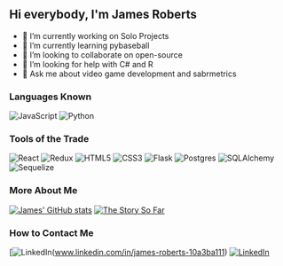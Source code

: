 ## Hi everybody, I'm James Roberts


- 🔭 I’m currently working on Solo Projects
- 🌱 I’m currently learning pybaseball
- 👯 I’m looking to collaborate on open-source
- 🤔 I’m looking for help with C# and R
- 💬 Ask me about video game development and sabrmetrics

### Languages Known

![JavaScript](https://img.shields.io/badge/javascript-%23323330.svg?style=for-the-badge&logo=javascript&logoColor=%23F7DF1E)
![Python](https://img.shields.io/badge/Python-FFD43B?style=for-the-badge&logo=python&logoColor=blue)

### Tools of the Trade

![React](https://img.shields.io/badge/react-%2320232a.svg?style=for-the-badge&logo=react&logoColor=%2361DAFB)
![Redux](https://img.shields.io/badge/redux-%23593d88.svg?style=for-the-badge&logo=redux&logoColor=white)
![HTML5](https://img.shields.io/badge/html5-%23E34F26.svg?style=for-the-badge&logo=html5&logoColor=white)
![CSS3](https://img.shields.io/badge/css3-%231572B6.svg?style=for-the-badge&logo=css3&logoColor=white)
![Flask](https://img.shields.io/badge/flask-%23000.svg?style=for-the-badge&logo=flask&logoColor=white)
![Postgres](https://img.shields.io/badge/postgres-%23316192.svg?style=for-the-badge&logo=postgresql&logoColor=white)
![SQLAlchemy](https://img.shields.io/badge/SA-SQLAlchemy-red)
![Sequelize](https://img.shields.io/badge/Sequelize-52B0E7?style=for-the-badge&logo=Sequelize&logoColor=white)

### More About Me 
[![James' GitHub stats](https://github-readme-stats.vercel.app/api?username=JamesRR91&show_icons=true&theme=radical)](https://github.com/JamesRR91/github-readme-stats)
[![The Story So Far](https://github-readme-stats.vercel.app/api/top-langs/?username=JamesRR91&layout=compact&show_icons=true&theme=radical)](https://github.com/JamesRR91/github-readme-stats)

### How to Contact Me

[![LinkedIn](https://img.shields.io/badge/LinkedIn-0077B5?style=for-the-badge&logo=linkedin&logoColor=white)(www.linkedin.com/in/james-roberts-10a3ba111)
[![LinkedIn](https://img.shields.io/badge/LinkedIn-0077B5?style=for-the-badge&logo=linkedin&logoColor=white)](https://linkedin.com/in/james-roberts-10a3ba111)
